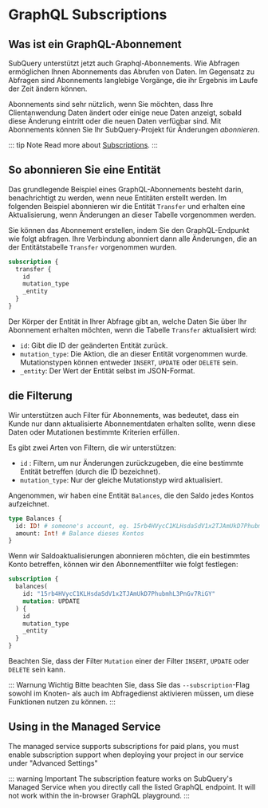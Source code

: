 # GraphQL Subscriptions

## Was ist ein GraphQL-Abonnement

SubQuery unterstützt jetzt auch Graphql-Abonnements. Wie Abfragen ermöglichen Ihnen Abonnements das Abrufen von Daten. Im Gegensatz zu Abfragen sind Abonnements langlebige Vorgänge, die ihr Ergebnis im Laufe der Zeit ändern können.

Abonnements sind sehr nützlich, wenn Sie möchten, dass Ihre Clientanwendung Daten ändert oder einige neue Daten anzeigt, sobald diese Änderung eintritt oder die neuen Daten verfügbar sind. Mit Abonnements können Sie Ihr SubQuery-Projekt für Änderungen _abonnieren_.

::: tip Note Read more about [Subscriptions](https://www.apollographql.com/docs/react/data/subscriptions/). :::

## So abonnieren Sie eine Entität

Das grundlegende Beispiel eines GraphQL-Abonnements besteht darin, benachrichtigt zu werden, wenn neue Entitäten erstellt werden. Im folgenden Beispiel abonnieren wir die Entität `Transfer` und erhalten eine Aktualisierung, wenn Änderungen an dieser Tabelle vorgenommen werden.

Sie können das Abonnement erstellen, indem Sie den GraphQL-Endpunkt wie folgt abfragen. Ihre Verbindung abonniert dann alle Änderungen, die an der Entitätstabelle `Transfer` vorgenommen wurden.

```graphql
subscription {
  transfer {
    id
    mutation_type
    _entity
  }
}
```

Der Körper der Entität in Ihrer Abfrage gibt an, welche Daten Sie über Ihr Abonnement erhalten möchten, wenn die Tabelle `Transfer` aktualisiert wird:

- `id`: Gibt die ID der geänderten Entität zurück.
- `mutation_type`: Die Aktion, die an dieser Entität vorgenommen wurde. Mutationstypen können entweder `INSERT`, `UPDATE` oder `DELETE` sein.
- `_entity`: Der Wert der Entität selbst im JSON-Format.

## die Filterung

Wir unterstützen auch Filter für Abonnements, was bedeutet, dass ein Kunde nur dann aktualisierte Abonnementdaten erhalten sollte, wenn diese Daten oder Mutationen bestimmte Kriterien erfüllen.

Es gibt zwei Arten von Filtern, die wir unterstützen:

- `id` : Filtern, um nur Änderungen zurückzugeben, die eine bestimmte Entität betreffen (durch die ID bezeichnet).
- `mutation_type`: Nur der gleiche Mutationstyp wird aktualisiert.

Angenommen, wir haben eine Entität ` Balances `, die den Saldo jedes Kontos aufzeichnet.

```graphql
type Balances {
  id: ID! # someone's account, eg. 15rb4HVycC1KLHsdaSdV1x2TJAmUkD7PhubmhL3PnGv7RiGY
  amount: Int! # Balance dieses Kontos
}
```

Wenn wir Saldoaktualisierungen abonnieren möchten, die ein bestimmtes Konto betreffen, können wir den Abonnementfilter wie folgt festlegen:

```graphql
subscription {
  balances(
    id: "15rb4HVycC1KLHsdaSdV1x2TJAmUkD7PhubmhL3PnGv7RiGY"
    mutation: UPDATE
  ) {
    id
    mutation_type
    _entity
  }
}
```

Beachten Sie, dass der Filter `Mutation` einer der Filter `INSERT`, `UPDATE` oder `DELETE` sein kann.

::: Warnung Wichtig Bitte beachten Sie, dass Sie das `--subscription`-Flag sowohl im Knoten- als auch im Abfragedienst aktivieren müssen, um diese Funktionen nutzen zu können. :::

## Using in the Managed Service

The managed service supports subscriptions for paid plans, you must enable subscription support when deploying your project in our service under "Advanced Settings"

::: warning Important
The subscription feature works on SubQuery's Managed Service when you directly call the listed GraphQL endpoint. It will not work within the in-browser GraphQL playground.
:::
